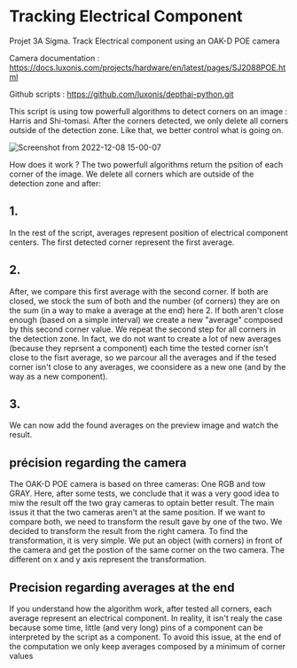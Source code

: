 # Tracking Electrical Component
Projet 3A Sigma. Track Electrical component using an OAK-D POE camera

Camera documentation : https://docs.luxonis.com/projects/hardware/en/latest/pages/SJ2088POE.html

Github scripts : https://github.com/luxonis/depthai-python.git

This script is using tow powerfull algorithms to detect corners on an image : Harris and Shi-tomasi.
After the corners detected, we only delete all corners outside of the detection zone. Like that, we better control what is going on.

![Screenshot from 2022-12-08 15-00-07](https://user-images.githubusercontent.com/90550358/206523758-843f8b7d-4c24-45c6-9367-f38c8150c3bf.png)

How does it work ?
The two powerfull algorithms return the psition of each corner of the image. We delete all corners which are outside of the detection zone and after:

## 1.
In the rest of the script, averages represent position of electrical component centers.
The first detected corner represent the first average.

## 2.
After, we compare this first average with the second corner. If both are closed, we stock the sum of both and the number (of corners) they are on the sum (in a way to make a average at the end) here 2. If both aren't close enough (based on a simple interval) we create a new "average" composed by this second corner value.
We repeat the second step for all corners in the detection zone. In fact, we do not want to create a lot of new averages (because they reprsent a component) each time the tested corner isn't close to the fisrt average, so we parcour all the averages and if the tesed corner isn't close to any averages, we coonsidere as a new one (and by the way as a new component).

## 3.
We can now add the found averages on the preview image and watch the result.

## précision regarding the camera

The OAK-D POE camera is based on three cameras: One RGB and tow GRAY.
Here, after some tests, we conclude that it was a very good idea to miw the result off the two gray cameras to optain better result.
The main issus it that the two cameras aren't at the same position. If we want to compare both, we need to transform the result gave by one of the two. We decided to transform the result from the right camera. To find the transformation, it is very simple. We put an object (with corners) in front of the camera and get the postion of the same corner on the two camera. The different on x and y axis represent the transformation.

## Precision regarding averages at the end

If you understand how the algorithm work, after tested all corners, each average represent an electrical component. In reality, it isn't realy the case because some time, little (and very long) pins of a component can be interpreted by the script as a component. To avoid this issue, at the end of the computation we only keep averages composed by a minimum of corner values
